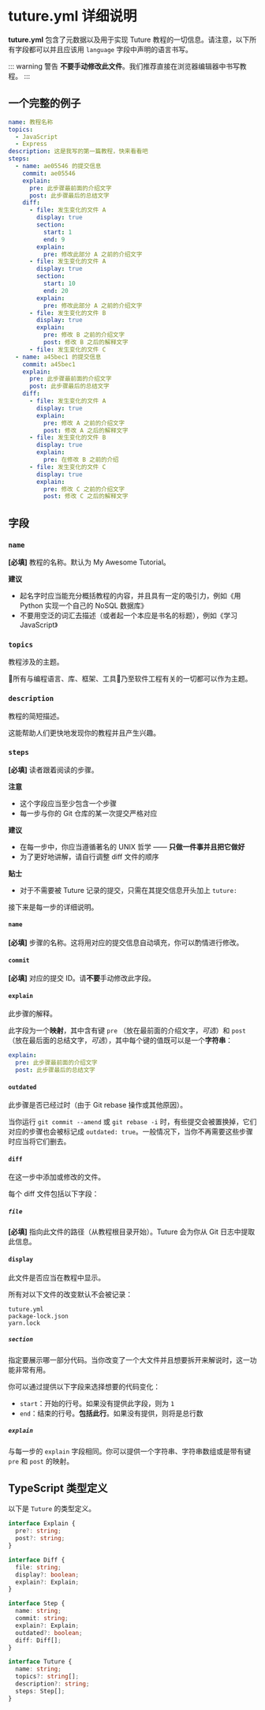 # tuture.yml 详细说明

**tuture.yml** 包含了元数据以及用于实现 Tuture 教程的一切信息。请注意，以下所有字段都可以并且应该用 `language` 字段中声明的语言书写。

::: warning 警告
**不要手动修改此文件**。我们推荐直接在浏览器编辑器中书写教程。
:::

## 一个完整的例子

```yaml
name: 教程名称
topics:
  - JavaScript
  - Express
description: 这是我写的第一篇教程，快来看看吧
steps:
  - name: ae05546 的提交信息
    commit: ae05546
    explain:
      pre: 此步骤最前面的介绍文字
      post: 此步骤最后的总结文字
    diff:
      - file: 发生变化的文件 A
        display: true
        section:
          start: 1
          end: 9
        explain:
          pre: 修改此部分 A 之前的介绍文字
      - file: 发生变化的文件 A
        display: true
        section:
          start: 10
          end: 20
        explain:
          pre: 修改此部分 A 之前的介绍文字
      - file: 发生变化的文件 B
        display: true
        explain:
          pre: 修改 B 之前的介绍文字
          post: 修改 B 之后的解释文字
      - file: 发生变化的文件 C
  - name: a45bec1 的提交信息
    commit: a45bec1
    explain:
      pre: 此步骤最前面的介绍文字
      post: 此步骤最后的总结文字
    diff:
      - file: 发生变化的文件 A
        display: true
        explain:
          pre: 修改 A 之前的介绍文字
          post: 修改 A 之后的解释文字
      - file: 发生变化的文件 B
        display: true
        explain:
          pre: 在修改 B 之前的介绍
      - file: 发生变化的文件 C
        display: true
        explain:
          pre: 修改 C 之前的介绍文字
          post: 修改 C 之后的解释文字
```

## 字段

### `name`

**[必填]** 教程的名称。默认为 My Awesome Tutorial。

**建议**

- 起名字时应当能充分概括教程的内容，并且具有一定的吸引力，例如《用 Python 实现一个自己的 NoSQL 数据库》
- 不要用空泛的词汇去描述（或者起一个本应是书名的标题），例如《学习 JavaScript》

### `topics`

教程涉及的主题。

所有与编程语言、库、框架、工具乃至软件工程有关的一切都可以作为主题。

### `description`

教程的简短描述。

这能帮助人们更快地发现你的教程并且产生兴趣。

### `steps`

**[必填]** 读者跟着阅读的步骤。

**注意**

- 这个字段应当至少包含一个步骤
- 每一步与你的 Git 仓库的某一次提交严格对应

**建议**

- 在每一步中，你应当遵循著名的 UNIX 哲学 —— **只做一件事并且把它做好**
- 为了更好地讲解，请自行调整 diff 文件的顺序

**贴士**

- 对于不需要被 Tuture 记录的提交，只需在其提交信息开头加上 `tuture:`

接下来是每一步的详细说明。

#### `name`

**[必填]** 步骤的名称。这将用对应的提交信息自动填充，你可以酌情进行修改。

#### `commit`

**[必填]** 对应的提交 ID。请**不要**手动修改此字段。

#### `explain`

此步骤的解释。

此字段为一个**映射**，其中含有键 `pre` （放在最前面的介绍文字，*可选*）和 `post` （放在最后面的总结文字，*可选*），其中每个键的值既可以是一个**字符串**：

```yaml
explain:
  pre: 此步骤最前面的介绍文字
  post: 此步骤最后的总结文字
```

#### `outdated`

此步骤是否已经过时（由于 Git rebase 操作或其他原因）。

当你运行 `git commit --amend` 或 `git rebase -i` 时，有些提交会被置换掉，它们对应的步骤也会被标记成 `outdated: true`。一般情况下，当你不再需要这些步骤时应当将它们删去。

#### `diff`

在这一步中添加或修改的文件。

每个 diff 文件包括以下字段：

##### `file`

**[必填]** 指向此文件的路径（从教程根目录开始）。Tuture 会为你从 Git 日志中提取此信息。

#### `display`

此文件是否应当在教程中显示。

所有对以下文件的改变默认不会被记录：

```
tuture.yml
package-lock.json
yarn.lock
```

##### `section`

指定要展示哪一部分代码。当你改变了一个大文件并且想要拆开来解说时，这一功能非常有用。

你可以通过提供以下字段来选择想要的代码变化：

- `start`：开始的行号。如果没有提供此字段，则为 `1`
- `end`：结束的行号。**包括此行**。如果没有提供，则将是总行数

##### `explain`

与每一步的 `explain` 字段相同。你可以提供一个字符串、字符串数组或是带有键 `pre` 和 `post` 的映射。

## TypeScript 类型定义

以下是 `Tuture` 的类型定义。

```typescript
interface Explain {
  pre?: string;
  post?: string;
}

interface Diff {
  file: string;
  display?: boolean;
  explain?: Explain;
}

interface Step {
  name: string;
  commit: string;
  explain?: Explain;
  outdated?: boolean;
  diff: Diff[];
}

interface Tuture {
  name: string;
  topics?: string[];
  description?: string;
  steps: Step[];
}
```
